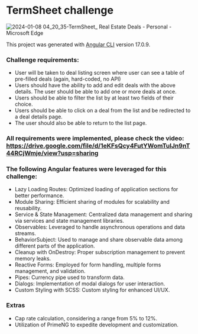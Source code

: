 # TermSheet challenge

![2024-01-08 04_20_35-TermSheet_ Real Estate Deals - Personal - Microsoft​ Edge](https://github.com/romerobrjp/termsheet-challenge/assets/638656/544a6d3d-794d-4f73-a5a9-368fd807558c)

This project was generated with [Angular CLI](https://github.com/angular/angular-cli) version 17.0.9.

### Challenge requirements:
- User will be taken to deal listing screen where user can see a table of pre-filled deals (again, hard-coded, no API)                                              
- Users should have the ability to add and edit deals with the above details. The user should be able to add one or more deals at once.
- Users should be able to filter the list by at least two fields of their choice.
- Users should be able to click on a deal from the list and be redirected to a deal details page.
- The user should also be able to return to the list page.    

### All requirements were implemented, please check the video: https://drive.google.com/file/d/1eKFsQcy4FutYWomTulJn9nT44RCjWmje/view?usp=sharing

### The following Angular features were leveraged for this challenge:
- Lazy Loading Routes: Optimized loading of application sections for better performance.
- Module Sharing: Efficient sharing of modules for scalability and reusability.
- Service & State Management: Centralized data management and sharing via services and state management libraries.
- Observables: Leveraged to handle asynchronous operations and data streams.
- BehaviorSubject: Used to manage and share observable data among different parts of the application.
- Cleanup with OnDestroy: Proper subscription management to prevent memory leaks.
- Reactive Forms: Employed for form handling, multiple forms management, and validation.
- Pipes: Currency pipe used to transform data.
- Dialogs: Implementation of modal dialogs for user interaction.
- Custom Styling with SCSS: Custom styling for enhanced UI/UX.

### Extras
- Cap rate calculation, considering a range from 5% to 12%.
- Utilization of PrimeNG to expedite development and customization.
